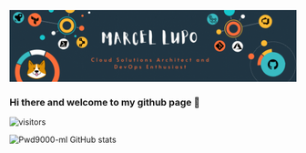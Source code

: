 ![Main](master.gif)

### Hi there and welcome to my github page 👋

![visitors](https://visitor-badge.glitch.me/badge?page_id=pwd9000-ml.pwd9000-ml)

![Pwd9000-ml GitHub stats](https://github-readme-stats.vercel.app/api?username=Pwd9000-ML&theme=vue-dark&show_icons=true)

<!--
**Pwd9000-ML/Pwd9000-ML** is a ✨ _special_ ✨ repository because its `README.md` (this file) appears on your GitHub profile.

Here are some ideas to get you started:

- 🔭 I’m currently working on ...
- 🌱 I’m currently learning ...
- 👯 I’m looking to collaborate on ...
- 🤔 I’m looking for help with ...
- 💬 Ask me about ...
- 📫 How to reach me: ...
- 😄 Pronouns: ...
- ⚡ Fun fact: ...
-->
